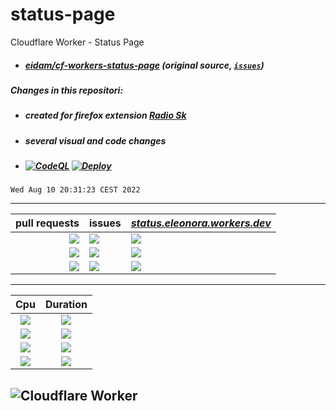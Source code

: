 # status-page
Cloudflare Worker - Status Page
- ##### *[eidam/cf-workers-status-page](https://github.com/eidam/cf-workers-status-page)* (original source, [`issues`](https://github.com/eidam/cf-workers-status-page/issues))
##### Changes in this repositori:
- ##### created for firefox extension *[Radio Sk](https://addons.mozilla.org/en-US/firefox/addon/radio-sk/)*
- ##### several visual and code changes
- ##### [![CodeQL](https://github.com/milankomaj/status-page/actions/workflows/codeql-analysis.yml/badge.svg)](https://github.com/milankomaj/status-page/actions/workflows/codeql-analysis.yml) [![Deploy](https://github.com/milankomaj/status-page/actions/workflows/deploy.yml/badge.svg)](https://github.com/milankomaj/status-page/actions/workflows/deploy.yml)

```
Wed Aug 10 20:31:23 CEST 2022
```
---
**pull requests** | **issues** | *[status.eleonora.workers.dev](https://status.eleonora.workers.dev/)*
---: | :--- | :---
![](https://dev-badge.eleonora.workers.dev/github/PR/milankomaj/status-page?icon=github&style=flat&scale=1) | ![](https://dev-badge.eleonora.workers.dev/github/issues/milankomaj/status-page?icon=github&style=flat&scale=1)  |![](https://dev-badge.eleonora.workers.dev/metrics/requests/status/7?icon=cloudflare&style=flat&scale=1.5)
![](https://dev-badge.eleonora.workers.dev/github/open-PR/milankomaj/status-page?icon=github&style=flat&scale=1) | ![](https://dev-badge.eleonora.workers.dev/github/open-issues/milankomaj/status-page?icon=github&style=flat&scale=1)  |![](https://dev-badge.eleonora.workers.dev/metrics/subrequests/status/7?icon=cloudflare&style=flat&scale=1.5)
![](https://dev-badge.eleonora.workers.dev/github/closed-PR/milankomaj/status-page?icon=github&style=flat&scale=1) | ![](https://dev-badge.eleonora.workers.dev/github/closed-issues/milankomaj/status-page?icon=github&style=flat&scale=1)  |![](https://dev-badge.eleonora.workers.dev/metrics/errors/status/7?icon=cloudflare&style=flat&scale=1.5)
---

**Cpu** | **Duration**
:---: | :---:
![](https://dev-badge.eleonora.workers.dev/metrics/cpuTimeP50/status/7?icon=cloudflare&style=flat&scale=1.5)  |![](https://dev-badge.eleonora.workers.dev/metrics/durationP50/status/7?icon=cloudflare&style=flat&scale=1.5)
![](https://dev-badge.eleonora.workers.dev/metrics/cpuTimeP75/status/7?icon=cloudflare&style=flat&scale=1.5)  |![](https://dev-badge.eleonora.workers.dev/metrics/durationP75/status/7?icon=cloudflare&style=flat&scale=1.5)
![](https://dev-badge.eleonora.workers.dev/metrics/cpuTimeP99/status/7?icon=cloudflare&style=flat&scale=1.5)  |![](https://dev-badge.eleonora.workers.dev/metrics/durationP99/status/7?icon=cloudflare&style=flat&scale=1.5)
![](https://dev-badge.eleonora.workers.dev/metrics/cpuTimeP999/status/7?icon=cloudflare&style=flat&scale=1.5)  |![](https://dev-badge.eleonora.workers.dev/metrics/durationP999/status/7?icon=cloudflare&style=flat&scale=1.5)

![](https://dev-badge.eleonora.workers.dev/metrics/status/status/7?icon=cloudflare&style=flat&scale=2  "Cloudflare Worker")
---